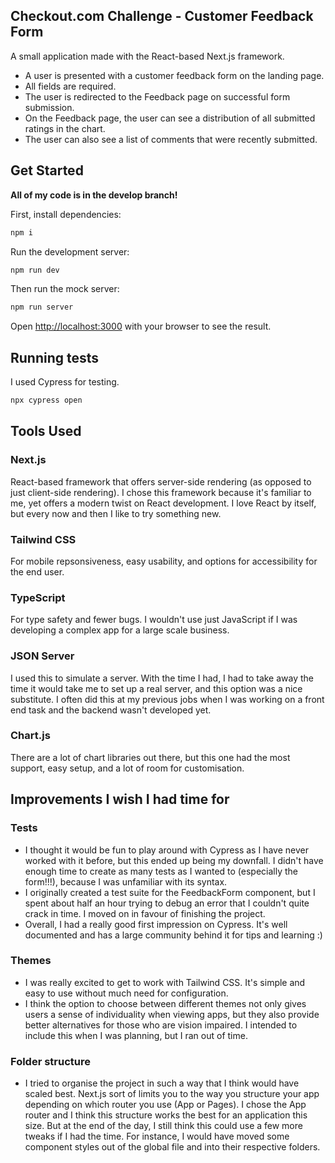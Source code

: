 ## Checkout.com Challenge - Customer Feedback Form

A small application made with the React-based Next.js framework.
- A user is presented with a customer feedback form on the landing page.
- All fields are required.
- The user is redirected to the Feedback page on successful form submission.
- On the Feedback page, the user can see a distribution of all submitted ratings in the chart.
- The user can also see a list of comments that were recently submitted.

## Get Started

**All of my code is in the develop branch!**

First, install dependencies:

```bash
npm i
```

Run the development server:

```bash
npm run dev
```

Then run the mock server:

```bash
npm run server
```

Open [http://localhost:3000](http://localhost:3000) with your browser to see the result.

## Running tests

I used Cypress for testing.

```bash
npx cypress open
```

## Tools Used

### Next.js
React-based framework that offers server-side rendering (as opposed to just client-side rendering). I chose this framework because it's familiar to me, yet offers a modern twist on React development. I love React by itself, but every now and then I like to try something new.

### Tailwind CSS
For mobile repsonsiveness, easy usability, and options for accessibility for the end user.

### TypeScript
For type safety and fewer bugs. I wouldn't use just JavaScript if I was developing a complex app for a large scale business.

### JSON Server
I used this to simulate a server. With the time I had, I had to take away the time it would take me to set up a real server, and this option was a nice substitute. I often did this at my previous jobs when I was working on a front end task and the backend wasn't developed yet.

### Chart.js
There are a lot of chart libraries out there, but this one had the most support, easy setup, and a lot of room for customisation.

## Improvements I wish I had time for

### Tests
- I thought it would be fun to play around with Cypress as I have never worked with it before, but this ended up being my downfall. I didn't have enough time to create as many tests as I wanted to (especially the form!!!), because I was unfamiliar with its syntax.
- I originally created a test suite for the FeedbackForm component, but I spent about half an hour trying to debug an error that I couldn't quite crack in time. I moved on in favour of finishing the project.
- Overall, I had a really good first impression on Cypress. It's well documented and has a large community behind it for tips and learning :)

### Themes
- I was really excited to get to work with Tailwind CSS. It's simple and easy to use without much need for configuration.
- I think the option to choose between different themes not only gives users a sense of individuality when viewing apps, but they also provide better alternatives for those who are vision impaired. I intended to include this when I was planning, but I ran out of time.

### Folder structure
- I tried to organise the project in such a way that I think would have scaled best. Next.js sort of limits you to the way you structure your app depending on which router you use (App or Pages). I chose the App router and I think this structure works the best for an application this size. But at the end of the day, I still think this could use a few more tweaks if I had the time. For instance, I would have moved some component styles out of the global file and into their respective folders.
